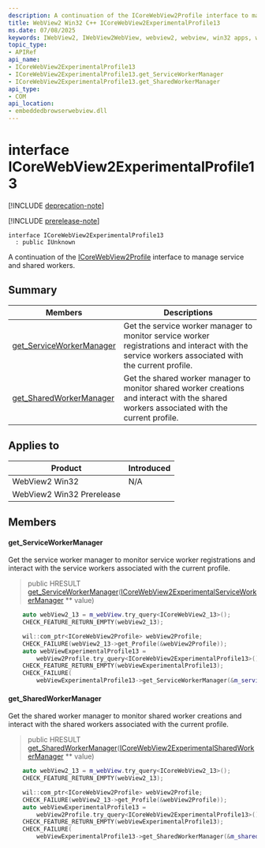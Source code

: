 ```yaml
---
description: A continuation of the ICoreWebView2Profile interface to manage service and shared workers.
title: WebView2 Win32 C++ ICoreWebView2ExperimentalProfile13
ms.date: 07/08/2025
keywords: IWebView2, IWebView2WebView, webview2, webview, win32 apps, win32, edge, ICoreWebView2, ICoreWebView2Controller, browser control, edge html, ICoreWebView2ExperimentalProfile13
topic_type: 
- APIRef
api_name:
- ICoreWebView2ExperimentalProfile13
- ICoreWebView2ExperimentalProfile13.get_ServiceWorkerManager
- ICoreWebView2ExperimentalProfile13.get_SharedWorkerManager
api_type:
- COM
api_location:
- embeddedbrowserwebview.dll
---
```


# interface ICoreWebView2ExperimentalProfile13

[!INCLUDE [deprecation-note](../includes/deprecation-note.md)]

[!INCLUDE [prerelease-note](../includes/prerelease-note.md)]

```
interface ICoreWebView2ExperimentalProfile13
  : public IUnknown
```

A continuation of the [ICoreWebView2Profile](icorewebview2profile.md#icorewebview2profile) interface to manage service and shared workers.

## Summary

 Members                        | Descriptions
--------------------------------|---------------------------------------------
[get_ServiceWorkerManager](#get_serviceworkermanager) | Get the service worker manager to monitor service worker registrations and interact with the service workers associated with the current profile.
[get_SharedWorkerManager](#get_sharedworkermanager) | Get the shared worker manager to monitor shared worker creations and interact with the shared workers associated with the current profile.

## Applies to

Product                         | Introduced
--------------------------------|---------------------------------------------
WebView2 Win32            |    N/A
WebView2 Win32 Prerelease |    

## Members

#### get_ServiceWorkerManager

Get the service worker manager to monitor service worker registrations and interact with the service workers associated with the current profile.

> public HRESULT [get_ServiceWorkerManager](#get_serviceworkermanager)([ICoreWebView2ExperimentalServiceWorkerManager](icorewebview2experimentalserviceworkermanager.md#icorewebview2experimentalserviceworkermanager) ** value)

```cpp
    auto webView2_13 = m_webView.try_query<ICoreWebView2_13>();
    CHECK_FEATURE_RETURN_EMPTY(webView2_13);

    wil::com_ptr<ICoreWebView2Profile> webView2Profile;
    CHECK_FAILURE(webView2_13->get_Profile(&webView2Profile));
    auto webViewExperimentalProfile13 =
        webView2Profile.try_query<ICoreWebView2ExperimentalProfile13>();
    CHECK_FEATURE_RETURN_EMPTY(webViewExperimentalProfile13);
    CHECK_FAILURE(
        webViewExperimentalProfile13->get_ServiceWorkerManager(&m_serviceWorkerManager));
```

#### get_SharedWorkerManager

Get the shared worker manager to monitor shared worker creations and interact with the shared workers associated with the current profile.

> public HRESULT [get_SharedWorkerManager](#get_sharedworkermanager)([ICoreWebView2ExperimentalSharedWorkerManager](icorewebview2experimentalsharedworkermanager.md#icorewebview2experimentalsharedworkermanager) ** value)

```cpp
    auto webView2_13 = m_webView.try_query<ICoreWebView2_13>();
    CHECK_FEATURE_RETURN_EMPTY(webView2_13);

    wil::com_ptr<ICoreWebView2Profile> webView2Profile;
    CHECK_FAILURE(webView2_13->get_Profile(&webView2Profile));
    auto webViewExperimentalProfile13 =
        webView2Profile.try_query<ICoreWebView2ExperimentalProfile13>();
    CHECK_FEATURE_RETURN_EMPTY(webViewExperimentalProfile13);
    CHECK_FAILURE(
        webViewExperimentalProfile13->get_SharedWorkerManager(&m_sharedWorkerManager));
```

